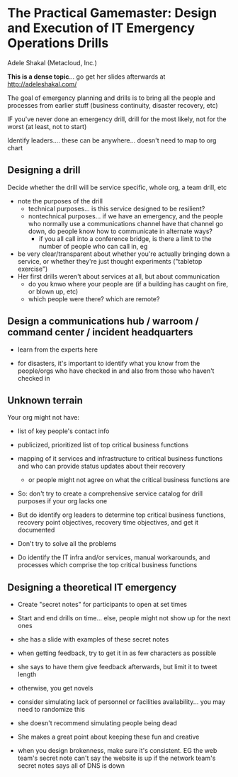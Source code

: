 # The Practical Gamemaster: Design and Execution of IT Emergency Operations Drills

Adele Shakal (Metacloud, Inc.)

**This is a dense topic**... go get her slides afterwards at http://adeleshakal.com/

The goal of emergency planning and drills is to bring all the people and processes from earlier stuff (business continuity, disaster recovery, etc)

IF you've never done an emergency drill, drill for the most likely, not for the worst (at least, not to start)

Identify leaders.... these can be anywhere... doesn't  need to map to org chart

## Designing a drill

Decide whether the drill will be service specific, whole org, a team drill, etc
- note the purposes of the drill
  - technical purposes... is this service designed to be resilient?
  - nontechnical purposes... if we have an emergency, and the people who normally use a communications channel have that channel go down, do people know how to communicate in alternate ways?
    - if you all call into a conference bridge, is there a limit to the number of people who can call in, eg
- be very clear/transparent about whether you're actually bringing down a service, or whether they're just thought experiments ("tabletop exercise")
- Her first drills weren't about services at all, but about communication
  - do you knwo where your people are (if a building has caught on fire, or blown up, etc)
  - which people were there? which are remote?

## Design a communications hub / warroom / command center / incident headquarters

  - learn from the experts here

  - for disasters, it's important to identify what you know from the people/orgs who have checked in and also
  from those who haven't checked in


## Unknown terrain

 Your org might not have:

 - list of key people's contact info
 - publicized, prioritized list of top critical business functions
 - mapping of it services and infrastructure to critical business functions and who can provide status updates about their recovery
   - or people might not agree on what the critical business functions are


 - So: don't try to create a comprehensive service catalog for drill purposes if your org lacks one
 - But do identify org leaders to determine top critical business functions, recovery point objectives, recovery time objectives, and get it documented
 - Don't try to solve all the problems
 - Do identify the IT infra and/or services, manual workarounds, and processes which comprise the top critical business functions


## Designing a theoretical IT emergency

- Create "secret notes" for participants to open at set times

- Start and end drills on time... else, people might not show up for the next ones

- she has a slide with examples of these secret notes

- when getting feedback, try to get it in as few characters as possible

 - she says to have them give feedback afterwards, but limit it to tweet length
 - otherwise, you get novels

- consider simulating lack of personnel or facilities availability... you may need to randomize this
- she doesn't recommend simulating people being dead

- She makes a great point about keeping these fun and creative

- when you design brokenness, make sure it's consistent. EG the web team's secret note can't say the website is up if the network team's secret notes says all of DNS is down

